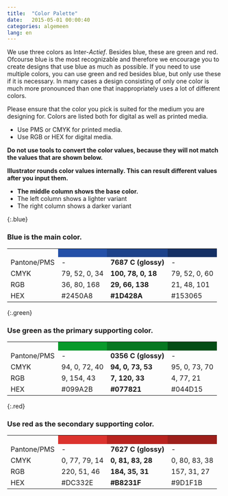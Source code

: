 ```yaml
---
title:  "Color Palette"
date:   2015-05-01 00:00:40
categories: algemeen
lang: en
---
```


We use three colors as Inter-*Actief*. Besides blue, these are green and
 red. Ofcourse blue is the most recognizable and therefore we encourage
 you to create designs that use blue as much as possible. If you need 
 to use multiple colors, you can use green and red besides blue, but only
 use these if it is necessary. In many cases a design consisting of only
 one color is much more pronounced than one that inappropriately uses a
 lot of different colors.

Please ensure that the color you pick is suited for the medium you are designing
 for. Colors are listed both for digital as well as printed media.

* Use PMS or CMYK for printed media.
* Use RGB or HEX for digital media.

**Do not use tools to convert the color values, because they will not match the values that are shown below.**

**Illustrator rounds color values internally. This can result different values after you input them.**

* **The middle column shows the base color.**
* The left column shows a lighter variant
* The right column shows a darker variant

{:.blue}
### Blue is the main color.
<table>
  <tr>
    <th></th>
    <th style="background-color: #2450A8; height: 20px"></th>
    <th style="background-color: #1D428A; height: 20px"></th>
    <th style="background-color: #153065; height: 20px"></th>
  </tr>
  <tr>
    <td>Pantone/PMS</td><td>-</td><td><strong>7687 C (glossy)</strong></td><td>-</td>
  </tr>
  <tr>
    <td>CMYK</td><td>79, 52, 0, 34</td><td><strong>100, 78, 0, 18</strong></td><td>79, 52, 0, 60</td>
  </tr>
  <tr>
    <td>RGB</td><td>36, 80, 168</td><td><strong>29, 66, 138</strong></td><td>21, 48, 101</td>
  </tr>
  <tr>
    <td>HEX</td><td>#2450A8</td><td><strong>#1D428A</strong></td><td>#153065</td>
  </tr>
</table>

{:.green}
### Use green as the primary supporting color.
<table>
  <tr>
    <th></th>
    <th style="background-color: #099A2B; height:20px"></th>
    <th style="background-color: #077821; height: 20px"></th>
    <th style="background-color: #044D15; height: 20px"></th>
  </tr>
  <tr>
    <td>Pantone/PMS</td><td>-</td><td><strong>0356 C (glossy)</strong></td><td>-</td>
  </tr>
  <tr>
    <td>CMYK</td><td>94, 0, 72, 40</td><td><strong>94, 0, 73, 53</strong></td><td>95, 0, 73, 70</td>
  </tr>
  <tr>
    <td>RGB</td><td>9, 154, 43</td><td><strong>7, 120, 33</strong></td><td>4, 77, 21</td>
  </tr>
  <tr>
    <td>HEX</td><td>#099A2B</td><td><strong>#077821</strong></td><td>#044D15</td>
  </tr>
</table>

{:.red}
### Use red as the secondary supporting color.
<table>
  <tr>
    <th></th>
    <th style="background-color: #DC332E; height: 20px"></th>
    <th style="background-color: #B8231F; height: 20px"></th>
    <th style="background-color: #9D1F1B; height: 20px"></th>
  </tr>
  <tr>
    <td>Pantone/PMS</td><td>-</td><td><strong>7627 C (glossy)</strong></td><td>-</td>
  </tr>
  <tr>
    <td>CMYK</td><td>0, 77, 79, 14</td><td><strong>0, 81, 83, 28</strong></td><td>0, 80, 83, 38</td>
  </tr>
  <tr>
    <td>RGB</td><td>220, 51, 46</td><td><strong>184, 35, 31</strong></td><td>157, 31, 27</td>
  </tr>
  <tr>
    <td>HEX</td><td>#DC332E</td><td><strong>#B8231F</strong></td><td>#9D1F1B</td>
  </tr>
</table>
